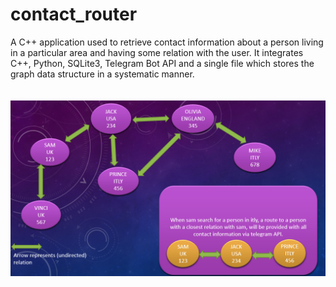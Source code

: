# contact_router
 A C++ application used to retrieve contact information about a person living in a particular area and having some relation with the user. It integrates C++, Python, SQLite3, Telegram Bot API and a single file which stores the graph data structure in a systematic manner.
<br><br><br>![Demonstration](/other/Demonstration.png)

